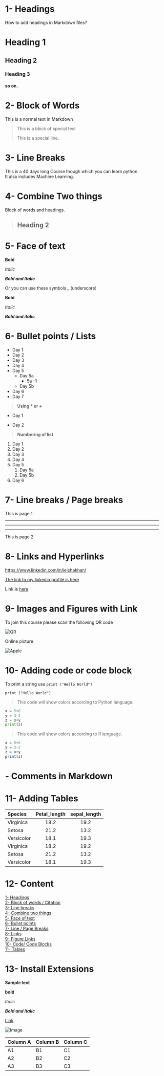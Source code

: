 # 1- Headings
How to add headings in Markdown files?
# Heading 1
## Heading 2
### Heading 3
#### so on.

# 2- Block of Words
This is a normal text in Markdown
> This is a block of special text
>
> This is a special line.

# 3- Line Breaks
This is a 40 days long Course though which you can learn python.\
It also includes Machine Learning.

# 4- Combine Two things
Block of words and headings.
> ## Heading 2

# 5- Face of text 

**Bold**

*Italic*

***Bold and Italic***

Or you can use these symbols _ (underscore)

__Bold__

_Italic_

___Bold and italic___

# 6- Bullet points / Lists
- Day 1
- Day 2
- Day 3 
- Day 4
- Day 5
    - Day 5a
      - 5a -1
    - Day 5b
- Day 6
- Day 7
  
> __Using * or +__
* Day 1
+ Day 2


> __Numbering of list__

1. Day 1
2. Day 2
3. Day 3
4. Day 4 
5. Day 5
   1. Day 5a
   2. Day 5b
6. Day 6
   
# 7- Line breaks / Page breaks
This is page 1 

---
***
___

This is page 2

# 8- Links and Hyperlinks
<https://www.linkedin.com/in/ieishakhan/>

[The link to my linkedin profile is here](https://www.linkedin.com/in/ieishakhan/)

[LinkedIn]:https://www.linkedin.com/in/ieishakhan/

Link is [here][LinkedIn]

# 9- Images and Figures with Link

To join this course please scan the following QR code 

![QR](qr.jpeg)

Online picture:

![Apple](https://www.google.com/search?newwindow=1&sca_esv=adbfb286f5487dcf&sca_upv=1&rlz=1C1CHZN_enPK1060PK1060&sxsrf=ADLYWIJy6JrD-xq8xbzBxXuwk-V2UsuL-Q:1719398472688&q=apple&udm=2&fbs=AEQNm0Aa4sjWe7Rqy32pFwRj0UkWd8nbOJfsBGGB5IQQO6L3JzEq8sk6FPCPzvp42tv1tXoWzhWsXC_I4p4mJ4MbFnhHDET3pCWfPY_QT1MVoNUJxEJIzrmszDSP7C72vrqV333DPjXbOWIefKgYuj5HzC4E7D4h0JuOgh_cInNX0FhN8b_eRic&sa=X&ved=2ahUKEwicmMS5ivmGAxUw0wIHHYXuCzcQtKgLegQIFxAB&biw=1600&bih=773&dpr=1#vhid=med3JNdcefxBYM&vssid=mosaic)

# 10- Adding code or code block 

To print a string use `print ("Hello World")`

```
print ("Hello World")
```
> This code will show colors according to Python language.

``` python
x = 5+6
y = 3-2
z = x+y
print(z)
```
> This code will show colors according to R language.
``` R
x = 5+6
y = 3-2
z = x+y
print(z)
```
# - Comments in Markdown

<!--text-->

# 11- Adding Tables

|Species |Petal_length| sepal_length|
|:--------|:---------:|:-------:|
|Virginica| 18.2| 19.2|
|Setosa | 21.2| 13.2|
|Versicolor | 18.1 | 19.3
|Virginica| 18.2| 19.2|
|Setosa | 21.2| 13.2|
|Versicolor | 18.1 | 19.3|

# 12- Content
 [1- Headings](#1--headings)\
 [2- Block of words / Citation](#2--block-of-words)\
 [3- Line breaks](#3--line-breaks)\
 [4- Combine two things](#4--combine-two-things)\
 [5- Face of text](#5--face-of-text)\
 [6- Bullet points](#6--bullet-points--lists)\
 [7- Line / Page Breaks](#7--line-breaks--page-breaks)\
 [8- Links](#8--links-and-hyperlinks)\
 [9- Figure Links](#9--images-and-figures-with-link)\
 [10- Code/ Code Blocks](#10--adding-code-or-code-block)\
 [11- Tables](#11--adding-tables)

 # 13- Install Extensions

 **Sample text**

 **bold**

_Italic_

_**Bold and Italic**_

[Link](https://www.linkedin.com/in/ieishakhan/)

![Image](qr.jpeg)

Column A | Column B | Column C
---------|----------|---------
 A1 | B1 | C1
 A2 | B2 | C2
 A3 | B3 | C3
